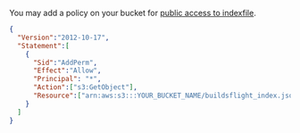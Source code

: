 
You may add a policy on your bucket for [public access to indexfile](https://github.com/pjc0247/BuildsFlight/blob/master/doc/api.md).
```json
{
  "Version":"2012-10-17",
  "Statement":[
    {
      "Sid":"AddPerm",
      "Effect":"Allow",
      "Principal": "*",
      "Action":["s3:GetObject"],
      "Resource":["arn:aws:s3:::YOUR_BUCKET_NAME/buildsflight_index.json"]
    }
  ]
}
```
